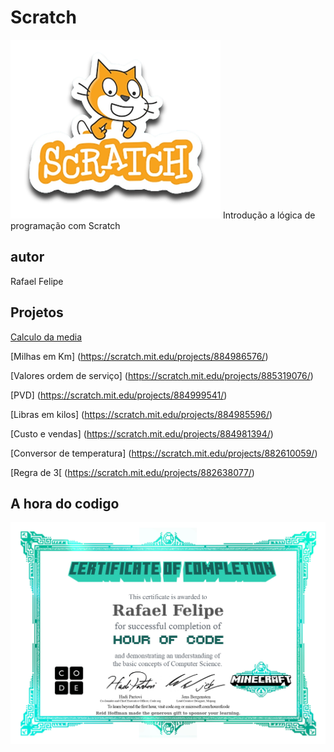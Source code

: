 # Scratch
![Scratch](https://github.com/rafaelfelipe7/Scratch/blob/main/scratch.png)
Introdução a lógica de programação com Scratch
## autor 
Rafael Felipe
## Projetos
[Calculo da media](https://scratch.mit.edu/projects/884973438/)

[Milhas em Km] (https://scratch.mit.edu/projects/884986576/)

[Valores ordem de serviço] (https://scratch.mit.edu/projects/885319076/)

[PVD] (https://scratch.mit.edu/projects/884999541/)

[Libras em kilos] (https://scratch.mit.edu/projects/884985596/)

[Custo e vendas] (https://scratch.mit.edu/projects/884981394/)

[Conversor de temperatura] (https://scratch.mit.edu/projects/882610059/)

[Regra de 3[ (https://scratch.mit.edu/projects/882638077/)

## A hora do codigo
![A hora do codigo](https://github.com/rafaelfelipe7/Scratch/blob/main/certificado.jpg)
